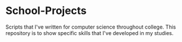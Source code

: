 # School-Projects
Scripts that I've written for computer science throughout college.
This repository is to show specific skills that I've developed in my studies.
